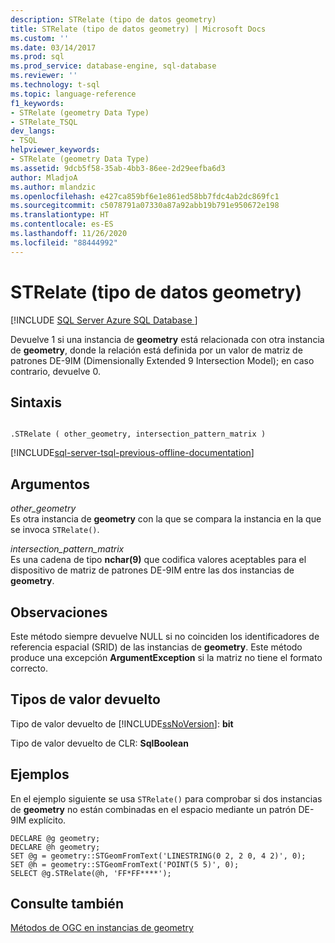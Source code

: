```yaml
---
description: STRelate (tipo de datos geometry)
title: STRelate (tipo de datos geometry) | Microsoft Docs
ms.custom: ''
ms.date: 03/14/2017
ms.prod: sql
ms.prod_service: database-engine, sql-database
ms.reviewer: ''
ms.technology: t-sql
ms.topic: language-reference
f1_keywords:
- STRelate (geometry Data Type)
- STRelate_TSQL
dev_langs:
- TSQL
helpviewer_keywords:
- STRelate (geometry Data Type)
ms.assetid: 9dcb5f58-35ab-4bb3-86ee-2d29eefba6d3
author: MladjoA
ms.author: mlandzic
ms.openlocfilehash: e427ca859bf6e1e861ed58bb7fdc4ab2dc869fc1
ms.sourcegitcommit: c5078791a07330a87a92abb19b791e950672e198
ms.translationtype: HT
ms.contentlocale: es-ES
ms.lasthandoff: 11/26/2020
ms.locfileid: "88444992"
---
```

# <a name="strelate-geometry-data-type"></a>STRelate (tipo de datos geometry)
[!INCLUDE [SQL Server Azure SQL Database ](../../includes/applies-to-version/sql-asdb.md)]

  Devuelve 1 si una instancia de **geometry** está relacionada con otra instancia de **geometry**, donde la relación está definida por un valor de matriz de patrones DE-9IM (Dimensionally Extended 9 Intersection Model); en caso contrario, devuelve 0.  
  
## <a name="syntax"></a>Sintaxis  
  
```  
  
.STRelate ( other_geometry, intersection_pattern_matrix )  
```  
  
[!INCLUDE[sql-server-tsql-previous-offline-documentation](../../includes/sql-server-tsql-previous-offline-documentation.md)]

## <a name="arguments"></a>Argumentos
 *other_geometry*  
 Es otra instancia de **geometry** con la que se compara la instancia en la que se invoca `STRelate()`.  
  
 *intersection_pattern_matrix*  
 Es una cadena de tipo **nchar(9)** que codifica valores aceptables para el dispositivo de matriz de patrones DE-9IM entre las dos instancias de **geometry**.  
  
## <a name="remarks"></a>Observaciones  
 Este método siempre devuelve NULL si no coinciden los identificadores de referencia espacial (SRID) de las instancias de **geometry**. Este método produce una excepción **ArgumentException** si la matriz no tiene el formato correcto.  
  
## <a name="return-types"></a>Tipos de valor devuelto  
 Tipo de valor devuelto de [!INCLUDE[ssNoVersion](../../includes/ssnoversion-md.md)]: **bit**  
  
 Tipo de valor devuelto de CLR: **SqlBoolean**  
  
## <a name="examples"></a>Ejemplos  
 En el ejemplo siguiente se usa `STRelate()` para comprobar si dos instancias de **geometry** no están combinadas en el espacio mediante un patrón DE-9IM explícito.  
  
```  
DECLARE @g geometry;  
DECLARE @h geometry;  
SET @g = geometry::STGeomFromText('LINESTRING(0 2, 2 0, 4 2)', 0);  
SET @h = geometry::STGeomFromText('POINT(5 5)', 0);  
SELECT @g.STRelate(@h, 'FF*FF****');  
```  
  
## <a name="see-also"></a>Consulte también  
 [Métodos de OGC en instancias de geometry](../../t-sql/spatial-geometry/ogc-methods-on-geometry-instances.md)  
  
  
